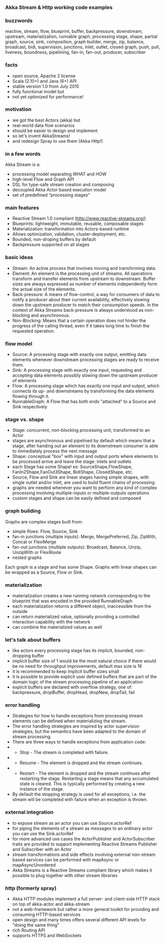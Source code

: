 ### Akka Stream & Http working code examples

### buzzwords

reactive, stream, flow, blueprint, buffer, backpressure, downstream, upstream, materialization, runnable graph, processing stage, shape, partial graph, source, sink, composition, graph builder, merge, zip, balance, broadcast, bidi, supervision, junctions, inlet, outlet, closed graph, push, pull, liveness, boundness, pipelining, fan-in, fan-out, producer, subscriber

### facts

-   open source, Apache 2 license
-   Scala (2.10+) and Java (6+) API
-   stable version 1.0 from July 2015
-   fully functional model but 
-   not yet optimized for performance!

### motivation

-   we got the best Actors (akka) but 
-   real-world data flow scenarios
-   should be easier to design and implement
-   so let's invent AkkaStreams! 
-   and redesign Spray to use them (Akka Http!)

### in a few words

Akka Stream is a: 

-   processing model separating WHAT and HOW
-   high-level Flow and Graph API
-   DSL for type-safe stream creation and composing 
-   decoupled Akka Actor based execution model
-   set of predefined “processing stages”

### main features

-   Reactive Stream 1.0 compliant (http://www.reactive-streams.org/)
-   Blueprints: lightweight, immutable, reusable, composable stages
-   Materialization: transformation into Actors-based runtime
-   Allows optimization, validation, cluster-deployment, etc.
-   Bounded, non-droping buffers by default
-   Backpressure supported on all stages

### basic ideas

-   Stream: An active process that involves moving and transforming data.
-   Element: An element is the processing unit of streams. All operations transform and transfer elements from upstream to downstream. Buffer sizes are always expressed as number of elements independently form the actual size of the elements.
-   Back-pressure: A means of flow-control, a way for consumers of data to notify a producer about their current availability, effectively slowing down the upstream producer to match their consumption speeds. In the context of Akka Streams back-pressure is always understood as non-blocking and asynchronous.
-   Non-Blocking: Means that a certain operation does not hinder the progress of the calling thread, even if it takes long time to finish the requested operation.

### flow model

-   Source: A processing stage with exactly one output, emitting data elements whenever downstream processing stages are ready to receive them.
-   Sink: A processing stage with exactly one input, requesting and accepting data elements possibly slowing down the upstream producer of elements
-   Flow: A processing stage which has exactly one input and output, which connects its up- and downstreams by transforming the data elements flowing through it.
-   RunnableGraph: A Flow that has both ends "attached" to a Source and Sink respectively

### stage vs. shape

-  Stage: concurrent, non-blocking processing unit, transformed to an Actor
-  stages are asynchronous and pipelined by default which means that a stage, after handing out an element to its downstream consumer is able to immediately process the next message
-  Shape: conceptual "box" with input and output ports where elements to be processed arrive and leave the stage: inlets and outlets
-  each Stage has some Shape! ex: SourceShape,FlowShape, FanIn2Shape,FanOut3Shape, BidiShape, ClosedShape, etc.
-  Source, Flow and Sink are linear stages having simple shapes, with single outlet and/or inlet, are used to build fluent chains of processing
-  graphs are needed whenever you want to perform any kind of complex processing involving multiple-inputs or multiple-outputs operations
-  custom stages and shape can be easily defined and composed

### graph building

Graphs are complex stages built from:

-  simple flows: Flow, Source, Sink
-  fan-in junctions (multiple inputs): Merge, MergePreferred, Zip, ZipWith, Concat or FlexiMerge
-  fan-out junctions (multiple outputs): Broadcast, Balance, Unzip, UnzipWith or FlexiRoute
-  nested graphs

Each graph is a stage and has some Shape. 
Graphs with linear shapes can be wrapped as a Source, Flow or Sink.

### materialization

-   materialization creates a new running network corresponding to the blueprint that was encoded in the provided RunnableGraph
-   each materialization returns a different object, inaccessible from the outside
-   can return materialized value, optionally providing a controlled interaction capability with the network
-   can combine the materialized values as well

### let's talk about buffers

-   like actors every processing stage has its implicit, bounded, non-dropping buffer
-   implicit buffer size of 1 would be the most natural choice if there would be no need for throughput improvements, default max size is 16
-   it is recommended to keep implicit buffer sizes small
-   it is possible to provide explicit user defined buffers that are part of the domain logic of the stream processing pipeline of an application
-   explicit buffers are declared with overflow strategy, one of: backpressure, dropBuffer, dropHead, dropNew, dropTail, fail

### error handling

-   Strategies for how to handle exceptions from processing stream elements can be defined when materializing the stream. 
-   The error handling strategies are inspired by actor supervision strategies, but the semantics have been adapted to the domain of stream processing.
-   There are three ways to handle exceptions from application code:
-   -   Stop - The stream is completed with failure.
-   -   Resume - The element is dropped and the stream continues.
-   -   Restart - The element is dropped and the stream continues after restarting the stage. Restarting a stage means that any accumulated state is cleared. This is typically performed by creating a new instance of the stage.
-   By default the stopping strategy is used for all exceptions, i.e. the stream will be completed with failure when an exception is thrown.

### external integration

-  to expose stream as an actor you can use Source.actorRef
-  for piping the elements of a stream as messages to an ordinary actor you can use the Sink.actorRef
-  for more advanced use cases the ActorPublisher and ActorSubscriber traits are provided to support implementing Reactive Streams Publisher and Subscriber with an Actor
-  stream transformations and side effects involving external non-stream based services can be performed with mapAsync or mapAsyncUnordered
-  Akka Streams is a Reactive Streams compliant library which makes it possible to plug together with other stream libraries

### http (formerly spray)

-   Akka HTTP modules implement a full server- and client-side HTTP stack on top of akka-actor and akka-stream
-   not a web-framework but rather a more general toolkit for providing and consuming HTTP-based services
-   open design and many times offers several different API levels for "doing the same thing"
-   rich Routing API
-   supports HTTPS and WebSockets









